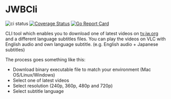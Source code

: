 # JWBCli

![ci status](https://travis-ci.org/horori/jwbcli.svg?branch=master) [![Coverage Status](https://coveralls.io/repos/github/horori/jwbcli/badge.svg?branch=master)](https://coveralls.io/github/horori/jwbcli?branch=master) [![Go Report Card](https://goreportcard.com/badge/github.com/horori/jwbcli)](https://goreportcard.com/report/github.com/horori/jwbcli) 



CLI tool which enables you to download one of latest videos on [tv.jw.org](http://tv.jw.org) and a different language subtitles files.
You can play the videos on VLC with English audio and own language subtitle. (e.g. English audio + Japanese subtitles)

The process goes something like this:

* Download binary executable file to match your environment (Mac OS/Linux/Windows)
* Select one of latest videos
* Select resolution (240p, 360p, 480p and 720p)
* Select subtitle language
